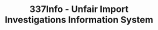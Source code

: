 ---
bigquery: https://console.cloud.google.com/bigquery?p=patents-public-data&d=usitc_investigations&page=dataset&project=sheets-management-319211
citation: US International Trade Commission 337Info Unfair Import Investigations Information
  System
contributors: US International Trade Comission
cost: None
description: US International Trade Commission 337Info Unfair Import Investigations
  Information System contains data on investigations done under Section 337. Section
  337 declares the infringement of certain statutory intellectual property rights
  and other forms of unfair competition in import trade to be unlawful practices.
  Most Section 337 investigations involve allegations of patent or registered trademark
  infringement.
documentation: FAQ and tutorial available on the site
last_edit: 04/05/2022, 15:28:41
location: https://pubapps2.usitc.gov/337external/
maintained_by: US International Trade Comission
schema_fields:
- dateCreated
- currentActiveALJ
- teoIdDueDate
- endDateMarkmanHearing
- startDateMarkmanHearing
- markmanHearing
- investigationType
- dateComplaintFiled
- teoIdIssueDate
- aljAssigned
- teoProceedingInvolved
- patentNumbers
- respondent
- copyrightNumbers
- trademarkNumbers
- finalDetViolation
- id
- patentNumber
- docketNo
- htsNumbers
- title
- scheduledStartDateEvidHear
- complainant
- dateOfPublicationFrNotice
- gcAttorney
- investigationTermDate
- invUnfairAct
- issueDateOtherNonFinal
- teoReliefGranted
- targetDate
- finalDetNoViolation
- publication_number
- reportingRequirements
- finalIdOnViolationIssue
- ouiiAttorney
- cafcAppeals
- internalRemand
- scheduledEndDateEvidHear
- ouiiParticipation
- currentStatus
- lastUpdated
- actualStartDateEvidHear
- investigationNo
- finalIdOnViolationDue
- actualEndDateEvidHear
shortname: unfair_import_investigations
tags:
- import
- legal
- trade
timeframe: 2008-2021 (prior to 2008 downloadable as a JSON file)
title: 337Info - Unfair Import Investigations Information System
uuid: 2721f5ec-e599-4890-9265-9706719fc71e
---